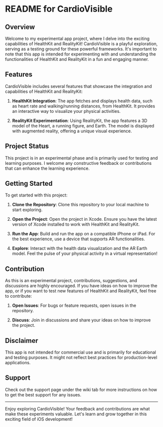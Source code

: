 # README for CardioVisible

## Overview

Welcome to my experimental app project, where I delve into the exciting capabilities of HealthKit and RealityKit! CardioVisible is a playful exploration, serving as a testing ground for these powerful frameworks. It's important to note that this app is intended for experimenting with and understanding the functionalities of HealthKit and RealityKit in a fun and engaging manner.

## Features

CardioVisible includes several features that showcase the integration and capabilities of HealthKit and RealityKit:

1. **HealthKit Integration**: The app fetches and displays health data, such as heart rate and walking/running distances, from HealthKit. It provides an interactive way to visualize your physical activities.

2. **RealityKit Experimentation**: Using RealityKit, the app features a 3D model of the Heart, a running figure, and Earth. The model is displayed with augmented reality, offering a unique visual experience.

## Project Status

This project is in an experimental phase and is primarily used for testing and learning purposes. I welcome any constructive feedback or contributions that can enhance the learning experience.

## Getting Started

To get started with this project:

1. **Clone the Repository**: Clone this repository to your local machine to start exploring.

2. **Open the Project**: Open the project in Xcode. Ensure you have the latest version of Xcode installed to work with HealthKit and RealityKit.

3. **Run the App**: Build and run the app on a compatible iPhone or iPad. For the best experience, use a device that supports AR functionalities.

4. **Explore**: Interact with the health data visualization and the AR Earth model. Feel the pulse of your physical activity in a virtual representation!

## Contribution

As this is an experimental project, contributions, suggestions, and discussions are highly encouraged. If you have ideas on how to improve the app, or if you want to test new features of HealthKit and RealityKit, feel free to contribute:

1. **Open Issues**: For bugs or feature requests, open issues in the repository.

2. **Discuss**: Join in discussions and share your ideas on how to improve the project.

## Disclaimer

This app is not intended for commercial use and is primarily for educational and testing purposes. It might not reflect best practices for production-level applications.

## Support

Check out the support page under the wiki tab for more instructions on how to get the best support for any issues.

---

Enjoy exploring CardioVisible! Your feedback and contributions are what make these experiments valuable. Let's learn and grow together in this exciting field of iOS development!
